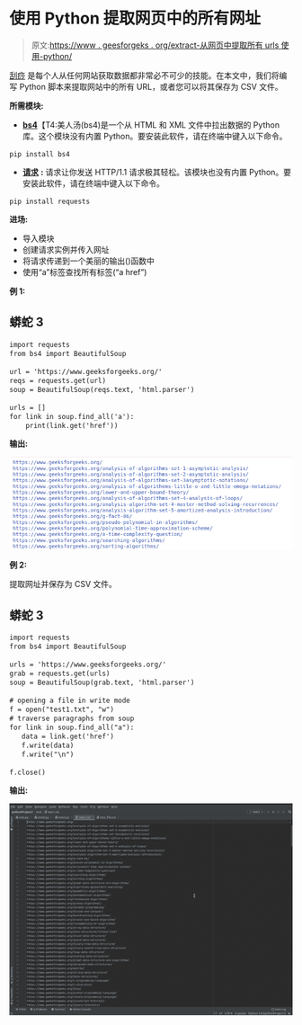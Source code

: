 # 使用 Python 提取网页中的所有网址

> 原文:[https://www . geesforgeks . org/extract-从网页中提取所有 urls 使用-python/](https://www.geeksforgeeks.org/extract-all-the-urls-from-the-webpage-using-python/)

[刮痧](https://www.geeksforgeeks.org/introduction-to-web-scraping/) 是每个人从任何网站获取数据都非常必不可少的技能。在本文中，我们将编写 Python 脚本来提取网站中的所有 URL，或者您可以将其保存为 CSV 文件。

**所需模块:**

*   [**bs4**](https://www.geeksforgeeks.org/implementing-web-scraping-python-beautiful-soup/)【T4:美人汤(bs4)是一个从 HTML 和 XML 文件中拉出数据的 Python 库。这个模块没有内置 Python。要安装此软件，请在终端中键入以下命令。

```
pip install bs4
```

*   [**请求**](https://www.geeksforgeeks.org/python-requests-tutorial/) **:** 请求让你发送 HTTP/1.1 请求极其轻松。该模块也没有内置 Python。要安装此软件，请在终端中键入以下命令。

```
pip install requests
```

**进场:**

*   导入模块
*   创建请求实例并传入网址
*   将请求传递到一个美丽的输出()函数中
*   使用“a”标签查找所有标签(“a href”)

**例 1:**

## 蟒蛇 3

```
import requests
from bs4 import BeautifulSoup

url = 'https://www.geeksforgeeks.org/'
reqs = requests.get(url)
soup = BeautifulSoup(reqs.text, 'html.parser')

urls = []
for link in soup.find_all('a'):
    print(link.get('href'))
```

**输出:**

![](img/5480e08e38d14546f04cfcc8574310f0.png)

**例 2:**

提取网址并保存为 CSV 文件。

## 蟒蛇 3

```
import requests
from bs4 import BeautifulSoup

urls = 'https://www.geeksforgeeks.org/'
grab = requests.get(urls)
soup = BeautifulSoup(grab.text, 'html.parser')

# opening a file in write mode
f = open("test1.txt", "w")
# traverse paragraphs from soup
for link in soup.find_all("a"):
   data = link.get('href')
   f.write(data)
   f.write("\n")

f.close()
```

**输出:**

![](img/dec36e3a89dc975d5b8ac3877ea58a68.png)